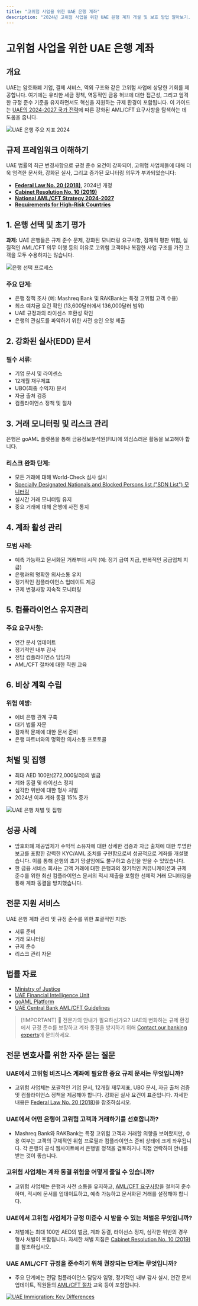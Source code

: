 ```yaml
---
title: "고위험 사업을 위한 UAE 은행 계좌"
description: "2024년 고위험 사업을 위한 UAE 은행 계좌 개설 및 보호 방법 알아보기. 규정 준수 요구사항, 리스크 완화, 계좌 동결 방지에 대한 전문가 가이드."
---
```


# 고위험 사업을 위한 UAE 은행 계좌

## 개요

UAE는 암호화폐 기업, 결제 서비스, 역외 구조와 같은 고위험 사업에 상당한 기회를 제공합니다. 여기에는 유리한 세금 정책, 역동적인 금융 허브에 대한 접근성, 그리고 엄격한 규정 준수 기준을 유지하면서도 혁신을 지원하는 규제 환경이 포함됩니다. 이 가이드는 [UAE의 2024-2027 국가 전략](https://www.mofa.gov.ae/en/mediahub/news/2024/9/5/5-9-2024-uae-uae)에 따른 강화된 AML/CFT 요구사항을 탐색하는 데 도움을 줍니다.

![UAE 은행 주요 지표 2024](/content/uae-banking-stats.svg)

## 규제 프레임워크 이해하기

UAE 법률의 최근 변경사항으로 규정 준수 요건이 강화되어, 고위험 사업체들에 대해 더욱 엄격한 문서화, 강화된 실사, 그리고 증가된 모니터링 의무가 부과되었습니다:

- **[Federal Law No. 20 (2018)](https://rulebook.centralbank.ae/en/rulebook/decree-federal-law-no-20-2018-anti-money-laundering-and-combating-financing-terrorism-and)**, 2024년 개정
- **[Cabinet Resolution No. 10 (2019)](https://uaelegislation.gov.ae/en/legislations/1015/download)**
- **[National AML/CFT Strategy 2024-2027](https://www.namlcftc.gov.ae/en/more/uae-strategy/)**
- **[Requirements for High-Risk Countries](https://rulebook.centralbank.ae/en/rulebook/643-requirements-high-risk-countries)**

## 1. 은행 선택 및 초기 평가

**과제:** UAE 은행들은 규제 준수 문제, 강화된 모니터링 요구사항, 잠재적 평판 위험, 실질적인 AML/CFT 의무 이행 등의 이유로 고위험 고객이나 복잡한 사업 구조를 가진 고객을 모두 수용하지는 않습니다.

![은행 선택 프로세스](/content/bank-selection.svg)

### 주요 단계:

- 은행 정책 조사 (예: Mashreq Bank 및 RAKBank는 특정 고위험 고객 수용)
- 최소 예치금 요건 확인 (13,600달러에서 136,000달러 범위)
- UAE 규정과의 라이센스 호환성 확인
- 은행의 관심도를 파악하기 위한 사전 승인 요청 제출

## 2. 강화된 실사(EDD) 문서

### 필수 서류:

- 기업 문서 및 라이센스
- 12개월 재무제표
- UBO(최종 수익자) 문서
- 자금 출처 검증
- 컴플라이언스 정책 및 절차

## 3. 거래 모니터링 및 리스크 관리

은행은 goAML 플랫폼을 통해 금융정보분석원(FIU)에 의심스러운 활동을 보고해야 합니다.

### 리스크 완화 단계:

- 모든 거래에 대해 World-Check 심사 실시
- [Specially Designated Nationals and Blocked Persons list ("SDN List") 모니터링](https://sanctionssearch.ofac.treas.gov/)
- 실시간 거래 모니터링 유지
- 중요 거래에 대해 은행에 사전 통지

## 4. 계좌 활성 관리

### 모범 사례:

- 예측 가능하고 문서화된 거래부터 시작 (예: 정기 급여 지급, 반복적인 공급업체 지급)
- 은행과의 명확한 의사소통 유지
- 정기적인 컴플라이언스 업데이트 제공
- 규제 변경사항 지속적 모니터링

## 5. 컴플라이언스 유지관리

### 주요 요구사항:

- 연간 문서 업데이트
- 정기적인 내부 감사
- 전담 컴플라이언스 담당자
- AML/CFT 절차에 대한 직원 교육

## 6. 비상 계획 수립

### 위험 예방:

- 예비 은행 관계 구축
- 대기 법률 자문
- 잠재적 문제에 대한 문서 준비
- 은행 파트너와의 명확한 의사소통 프로토콜

## 처벌 및 집행

- 최대 AED 100만(272,000달러)의 벌금
- 계좌 동결 및 라이선스 정지
- 심각한 위반에 대한 형사 처벌
- 2024년 이후 계좌 동결 15% 증가

![UAE 은행 처벌 및 집행](/content/penalties-enforcement.svg)

## 성공 사례

- 암호화폐 제공업체가 수익적 소유자에 대한 상세한 검증과 자금 출처에 대한 투명한 보고를 포함한 강력한 KYC/AML 조치를 구현함으로써 성공적으로 계좌를 개설했습니다. 이를 통해 은행의 초기 망설임에도 불구하고 승인을 얻을 수 있었습니다.
- 한 금융 서비스 회사는 고액 거래에 대한 은행과의 정기적인 커뮤니케이션과 규제 준수를 위한 최신 컴플라이언스 문서의 적시 제출을 포함한 선제적 거래 모니터링을 통해 계좌 동결을 방지했습니다.

## 전문 지원 서비스

UAE 은행 계좌 관리 및 규정 준수를 위한 포괄적인 지원:

- 서류 준비
- 거래 모니터링
- 규제 준수
- 리스크 관리 자문

## 법률 자료

- [Ministry of Justice](https://www.moj.gov.ae)
- [UAE Financial Intelligence Unit](https://www.uaefiu.gov.ae)
- [goAML Platform](https://goaml.ae)
- [UAE Central Bank AML/CFT Guidelines](https://www.centralbank.ae/en/our-operations/anti-money-laundering-aml/)

> [!IMPORTANT] 💜 전문가의 안내가 필요하신가요?
> UAE의 변화하는 규제 환경에서 규정 준수를 보장하고 계좌 동결을 방지하기 위해 [Contact our banking experts](./../../resources/contacts)에 문의하세요.

## 전문 변호사를 위한 자주 묻는 질문

### UAE에서 고위험 비즈니스 계좌에 필요한 중요 규제 문서는 무엇입니까?

- 고위험 사업체는 포괄적인 기업 문서, 12개월 재무제표, UBO 문서, 자금 출처 검증 및 컴플라이언스 정책을 제공해야 합니다. 강화된 실사 요건이 표준입니다. 자세한 내용은 [Federal Law No. 20 (2018)](https://rulebook.centralbank.ae/en/rulebook/decree-federal-law-no-20-2018-anti-money-laundering-and-combating-financing-terrorism-and)을 참조하십시오.

### UAE에서 어떤 은행이 고위험 고객과 거래하기를 선호합니까?

- Mashreq Bank와 RAKBank는 특정 고위험 고객과 거래할 의향을 보여왔지만, 수용 여부는 고객의 구체적인 위험 프로필과 컴플라이언스 준비 상태에 크게 좌우됩니다. 각 은행의 공식 웹사이트에서 은행별 정책을 검토하거나 직접 연락하여 안내를 받는 것이 좋습니다.

### 고위험 사업체는 계좌 동결 위험을 어떻게 줄일 수 있습니까?

- 고위험 사업체는 은행과 사전 소통을 유지하고, [AML/CFT 요구사항](https://www.centralbank.ae/en/our-operations/anti-money-laundering-aml/)을 철저히 준수하며, 적시에 문서를 업데이트하고, 예측 가능하고 문서화된 거래를 설정해야 합니다.

### UAE에서 고위험 사업체가 규정 미준수 시 받을 수 있는 처벌은 무엇입니까?

- 처벌에는 최대 100만 AED의 벌금, 계좌 동결, 라이선스 정지, 심각한 위반의 경우 형사 처벌이 포함됩니다. 자세한 처벌 지침은 [Cabinet Resolution No. 10 (2019)](https://uaelegislation.gov.ae/en/legislations/1015/download)를 참조하십시오.

### UAE AML/CFT 규정을 준수하기 위해 권장되는 단계는 무엇입니까?

- 주요 단계에는 전담 컴플라이언스 담당자 임명, 정기적인 내부 감사 실시, 연간 문서 업데이트, 직원들의 [AML/CFT 절차](https://rulebook.centralbank.ae/en/rulebook/cabinet-decision-58-2020-beneficial-owner-procedures) 교육 등이 포함됩니다.

[![UAE Immigration: Key Differences](/content/uae-immigration.svg)](./../company-registration/benefits-problems.md)
